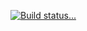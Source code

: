 [![Build status...](https://secure.travis-ci.org/oento/TestBundle.png?branch=master)](http://travis-ci.org/oento/TestBundle)
